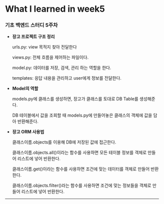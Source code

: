 # What I learned in week5

### 기초 백엔드 스터디 5주차

- **장고 프로젝트 구조 정리**

  urls.py: view 목적지 찾아 전달한다

  views.py: 전체 흐름을 제어하는 파일이다.

  model.py: 데이터를 저장, 검색, 관리 하는 역할을 한다.

  templates: 응답 내용을 관리하고 user에게 정보를 전달한다.

- **Model의 역할**

  models.py에 클래스를 생성하면, 장고가 클래스를 토대로 DB Table를 생성해준다.

  DB 테이블에서 값을 조회할 때 models.py에 만들어놓은 클래스의 객체에 값을 담아 반환해준다.

- **장고 ORM 사용법**

  클래스이름.objects를 이용해 DB에 저장된 값에 접근한다.

  클래스이름.objects.all()이라는 함수를 사용하면 모든 테이블 정보를 객체로 만들어 리스트에 넣어 반환한다.

  클래스이름.get()이라는 함수를 사용하면 조건에 맞는 데이터를 객체로 만들어 반환한다.

  클래스이름.objects.filter()라는 함수를 사용하면 조건에 맞는 정보들을 객체로 만들어 리스트에 넣어 반환한다.

---

